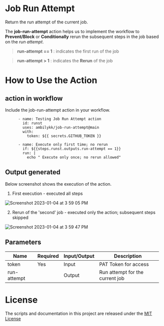 # Job Run Attempt 
Return the run attempt of the current job. 

The **job-run-attempt** action helps us to implement the workflow to **Prevent/Block** or **Conditionally** rerun the subsequent steps in the job based on the *run attempt*. 

 >  **run-attempt == 1** : indicates the first run of the job
 
 >  **run-attempt > 1** : indicates the **Rerun** of the job

# How to Use the Action

## action in workflow

Include the job-run-attempt action in your workflow. 

```
      - name: Testing Job Run Attempt action
        id: runst
        uses: ambilykk/job-run-attempt@main
        with:
          token: ${{ secrets.GITHUB_TOKEN }}
            
      - name: Execute only first time; no rerun
        if: ${{steps.runst.outputs.run-attempt == 1}}
        run: | 
          echo " Execute only once; no rerun allowed"

```

## Output generated

Below screenshot shows the execution of the action. 
1. First execution - executed all steps

![Screenshot 2023-01-04 at 3 59 05 PM](https://user-images.githubusercontent.com/10282550/210535777-71f4d760-a6c3-4b0f-9b0a-424f949bb8fd.png)


2. Rerun of the 'second' job - executed only the action; subsequent steps skipped


![Screenshot 2023-01-04 at 3 59 47 PM](https://user-images.githubusercontent.com/10282550/210535810-75683807-b25d-4105-b84f-8ce1b08f6268.png)



## Parameters

| Name                           | Required  | Input/Output | Description                                           |
|--------------------------------|-----------|---------------|-------------------------------------------------------|
| token                 | Yes | Input | PAT Token for access    |
| run-attempt                     |  | Output | Run attempt for the current job |


# License

The scripts and documentation in this project are released under the [MIT License](./LICENSE)
